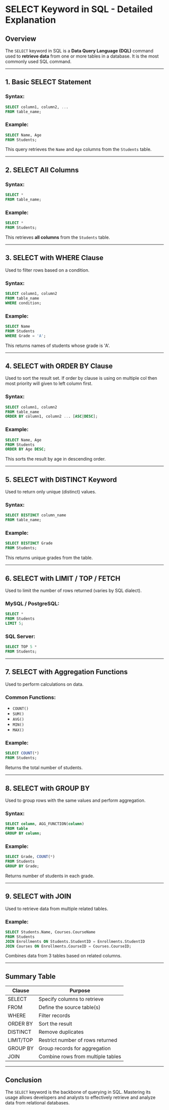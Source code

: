 # SELECT Keyword in SQL - Detailed Explanation

## Overview

The `SELECT` keyword in SQL is a **Data Query Language (DQL)** command used to **retrieve data** from one or more tables in a database. It is the most commonly used SQL command.

---

## 1. Basic SELECT Statement

### Syntax:

```sql
SELECT column1, column2, ...
FROM table_name;
```

### Example:

```sql
SELECT Name, Age
FROM Students;
```

This query retrieves the `Name` and `Age` columns from the `Students` table.

---

## 2. SELECT All Columns

### Syntax:

```sql
SELECT *
FROM table_name;
```

### Example:

```sql
SELECT *
FROM Students;
```

This retrieves **all columns** from the `Students` table.

---

## 3. SELECT with WHERE Clause

Used to filter rows based on a condition.

### Syntax:

```sql
SELECT column1, column2
FROM table_name
WHERE condition;
```

### Example:

```sql
SELECT Name
FROM Students
WHERE Grade = 'A';
```

This returns names of students whose grade is 'A'.

---

## 4. SELECT with ORDER BY Clause

Used to sort the result set. If order by clause is using on multiple col then most priority will given to left column first.

### Syntax:

```sql
SELECT column1, column2
FROM table_name
ORDER BY column1, column2 ... [ASC|DESC];
```

### Example:

```sql
SELECT Name, Age
FROM Students
ORDER BY Age DESC;
```

This sorts the result by age in descending order.

---

## 5. SELECT with DISTINCT Keyword

Used to return only unique (distinct) values.

### Syntax:

```sql
SELECT DISTINCT column_name
FROM table_name;
```

### Example:

```sql
SELECT DISTINCT Grade
FROM Students;
```

This returns unique grades from the table.

---

## 6. SELECT with LIMIT / TOP / FETCH

Used to limit the number of rows returned (varies by SQL dialect).

### MySQL / PostgreSQL:

```sql
SELECT *
FROM Students
LIMIT 5;
```

### SQL Server:

```sql
SELECT TOP 5 *
FROM Students;
```

---

## 7. SELECT with Aggregation Functions

Used to perform calculations on data.

### Common Functions:

* `COUNT()`
* `SUM()`
* `AVG()`
* `MIN()`
* `MAX()`

### Example:

```sql
SELECT COUNT(*)
FROM Students;
```

Returns the total number of students.

---

## 8. SELECT with GROUP BY

Used to group rows with the same values and perform aggregation.

### Syntax:

```sql
SELECT column, AGG_FUNCTION(column)
FROM table
GROUP BY column;
```

### Example:

```sql
SELECT Grade, COUNT(*)
FROM Students
GROUP BY Grade;
```

Returns number of students in each grade.

---

## 9. SELECT with JOIN

Used to retrieve data from multiple related tables.

### Example:

```sql
SELECT Students.Name, Courses.CourseName
FROM Students
JOIN Enrollments ON Students.StudentID = Enrollments.StudentID
JOIN Courses ON Enrollments.CourseID = Courses.CourseID;
```

Combines data from 3 tables based on related columns.

---

## Summary Table

| Clause    | Purpose                           |
| --------- | --------------------------------- |
| SELECT    | Specify columns to retrieve       |
| FROM      | Define the source table(s)        |
| WHERE     | Filter records                    |
| ORDER BY  | Sort the result                   |
| DISTINCT  | Remove duplicates                 |
| LIMIT/TOP | Restrict number of rows returned  |
| GROUP BY  | Group records for aggregation     |
| JOIN      | Combine rows from multiple tables |

---

## Conclusion

The `SELECT` keyword is the backbone of querying in SQL. Mastering its usage allows developers and analysts to effectively retrieve and analyze data from relational databases.
